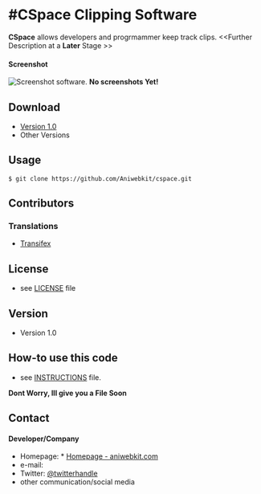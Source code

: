 
#CSpace Clipping Software
======
**CSpace** allows developers and progrmammer keep track clips. <<Further Description at a **Later** Stage >>

#### Screenshot
![Screenshot software](http://url/screenshot-software.png "screenshot software").
**No screenshots Yet!**

## Download
* [Version 1.0](https://github.com/Aniwebkit/cspace/archive/master.zip)
* Other Versions

## Usage
```
$ git clone https://github.com/Aniwebkit/cspace.git

```

## Contributors

### Translations
* [Transifex](https://www.aniwebkit.com/CSpace/)


## License 
* see [LICENSE](https://github.com/Aniwebkit/cspace/blob/master/LICENSE.md) file

## Version 
* Version 1.0

## How-to use this code
* see [INSTRUCTIONS](https://aniwebkit.com/Aniwebkit/cspae/blob/master/INSTRUCTIONS.md) file.

**Dont Worry, Ill give you a File Soon**

## Contact
#### Developer/Company
* Homepage: * [Homepage - aniwebkit.com](http://aniwebkit.com)
* e-mail: 
* Twitter: [@twitterhandle](https://twitter.com/Elias_micqual)
* other communication/social media
